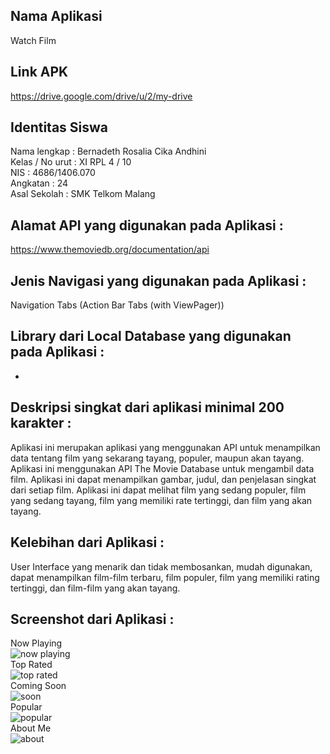 ## Nama Aplikasi 
Watch Film <br>

## Link APK 
https://drive.google.com/drive/u/2/my-drive <br>

## Identitas Siswa
Nama lengkap : Bernadeth Rosalia Cika Andhini
<br> Kelas / No urut : XI RPL 4 / 10
<br> NIS :  4686/1406.070
<br> Angkatan : 24
<br> Asal Sekolah : SMK Telkom Malang

## Alamat API yang digunakan pada Aplikasi : 
https://www.themoviedb.org/documentation/api <br>

## Jenis Navigasi yang digunakan pada Aplikasi :
Navigation Tabs (Action Bar Tabs (with ViewPager)) <br>

## Library dari Local Database yang digunakan pada Aplikasi :
- <br>

## Deskripsi singkat dari aplikasi minimal 200 karakter :
Aplikasi ini merupakan aplikasi yang menggunakan API untuk menampilkan data tentang film yang sekarang tayang, populer, maupun akan tayang. 
Aplikasi ini menggunakan API The Movie Database untuk mengambil data film. 
Aplikasi ini dapat menampilkan gambar, judul, dan penjelasan singkat dari setiap film. 
Aplikasi ini dapat melihat film yang sedang populer, 
film yang sedang tayang, film yang memiliki rate tertinggi, dan film yang akan tayang. <br>
## Kelebihan dari Aplikasi :
User Interface yang menarik dan tidak membosankan, mudah digunakan, dapat menampilkan film-film terbaru, film populer, film yang memiliki rating tertinggi, dan film-film yang akan tayang.<br>
## Screenshot dari Aplikasi :
Now Playing <br>
![now playing](https://cloud.githubusercontent.com/assets/22133514/26034459/1376ac48-38e7-11e7-91e9-05871c911bdd.jpeg)
<br> Top Rated <br>
![top rated](https://cloud.githubusercontent.com/assets/22133514/26034457/133df736-38e7-11e7-9304-40a09ae61831.jpeg)
<br> Coming Soon <br>
![soon](https://cloud.githubusercontent.com/assets/22133514/26034456/1311d430-38e7-11e7-84d0-e7090cff5c3f.jpeg)
<br> Popular <br>
![popular](https://cloud.githubusercontent.com/assets/22133514/26034460/1381db5e-38e7-11e7-9f95-6b3332b23458.jpeg)
<br> About Me <br>
![about](https://cloud.githubusercontent.com/assets/22133514/26034458/13458348-38e7-11e7-93d7-d7fe335f288d.jpeg)

